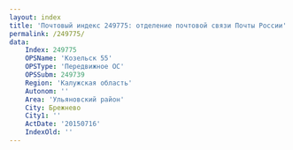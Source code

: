 ```yaml
---
layout: index
title: 'Почтовый индекс 249775: отделение почтовой связи Почты России'
permalink: /249775/
data:
    Index: 249775
    OPSName: 'Козельск 55'
    OPSType: 'Передвижное ОС'
    OPSSubm: 249739
    Region: 'Калужская область'
    Autonom: ''
    Area: 'Ульяновский район'
    City: Брежнево
    City1: ''
    ActDate: '20150716'
    IndexOld: ''
---
```

